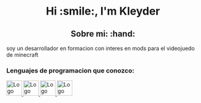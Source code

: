 <h1 align="center">Hi :smile:, I'm Kleyder </h1>

<h2 align="center"> Sobre mi: :hand: </h2>

<p> soy un desarrollador en formacion con interes en mods para el videojuedo de minecraft </p>

<h3 align="left">Lenguajes de programacion que conozco:</h3>
<p style="text-align: left;">
    <a href="https://www.arduino.cc/" target="_blank" rel="noopener noreferrer">
        <img src="https://cdn.jsdelivr.net/gh/devicons/devicon@latest/icons/arduino/arduino-original-wordmark.svg" alt="Logo de Arduino" width="40" height="40" />
    </a>
    <a href="https://www.java.com/es/" target="_blank" rel="noopener noreferrer">
        <img src="https://cdn.jsdelivr.net/gh/devicons/devicon@latest/icons/java/java-original-wordmark.svg" alt="Logo de Java" width="40" height="40" />
    </a>
    <a href="https://www.python.org/" target="_blank" rel="noopener noreferrer">
        <img src="https://cdn.jsdelivr.net/gh/devicons/devicon@latest/icons/python/python-original-wordmark.svg" alt="Logo de Python" width="40" height="40" />
    </a>
    <a href="https://developer.mozilla.org/es/docs/Web/HTML" target="_blank" rel="noopener noreferrer">
        <img src="https://cdn.jsdelivr.net/gh/devicons/devicon@latest/icons/html5/html5-original-wordmark.svg" alt="Logo de HTML" width="40" height="40" />
    </a>
</p>